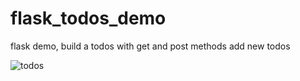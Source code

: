 # flask_todos_demo
flask demo,
build a todos with get and post methods
add new todos 

![todos](https://user-images.githubusercontent.com/665426/148669828-3adc9dbf-0891-4a76-9144-511ce7975900.JPG)
